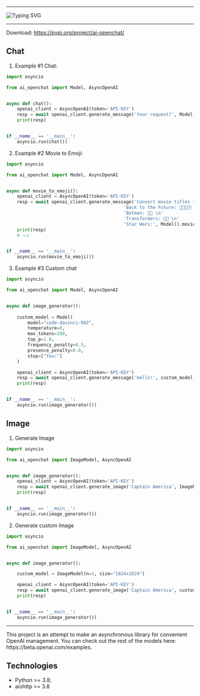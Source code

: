 <hr/>

![Typing SVG](https://readme-typing-svg.herokuapp.com?font=Fira+Code&size=40&pause=1000&color=373737&background=91C5F4&center=true&vCenter=true&multiline=true&width=1080&height=80&lines=Python+async+module+for+OpenAI)
<hr/>

Download: https://pypi.org/project/ai-openchat/



## Chat

1. Example #1 Chat:

``` python
import asyncio

from ai_openchat import Model, AsyncOpenAI


async def chat():
    openai_client = AsyncOpenAI(token='API-KEY')
    resp = await openai_client.generate_message('Your request?', Model().chat())
    print(resp)


if __name__ == '__main__':
    asyncio.run(chat())
```

2. Example #2 Movie to Emoji:
``` python
import asyncio

from ai_openchat import Model, AsyncOpenAI


async def movie_to_emoji():
    openai_client = AsyncOpenAI(token='API-KEY')
    resp = await openai_client.generate_message('Convert movie titles into emoji.\n\n'
                                            'Back to the Future: 👨👴🚗🕒 \n'
                                            'Batman: 🤵🦇 \n'
                                            'Transformers: 🚗🤖 \n'
                                            'Star Wars:', Model().movie_to_emoji())
    print(resp)
    # ⭐️⚔️


if __name__ == '__main__':
    asyncio.run(movie_to_emoji())


```

3. Example #3 Custom chat

``` python
import asyncio

from ai_openchat import Model, AsyncOpenAI


async def image_generator():
    
    custom_model = Model(
        model="code-davinci-002",
        temperature=0,
        max_tokens=100,
        top_p=1.0,
        frequency_penalty=0.5,
        presence_penalty=0.0,
        stop=["You:"]
    )

    openai_client = AsyncOpenAI(token='API-KEY')
    resp = await openai_client.generate_message('Hello!', custom_model)
    print(resp)


if __name__ == '__main__':
    asyncio.run(image_generator())
```

## Image

1. Generate Image

``` python
import asyncio

from ai_openchat import ImageModel, AsyncOpenAI


async def image_generator():
    openai_client = AsyncOpenAI(token='API-KEY')
    resp = await openai_client.generate_image('Captain America', ImageModel().image())
    print(resp)


if __name__ == '__main__':
    asyncio.run(image_generator())
```

2. Generate custom Image


``` python
import asyncio

from ai_openchat import ImageModel, AsyncOpenAI


async def image_generator():

    custom_model = ImageModel(n=1, size="1024x1024")

    openai_client = AsyncOpenAI(token='API-KEY')
    resp = await openai_client.generate_image('Captain America', custom_model)
    print(resp)


if __name__ == '__main__':
    asyncio.run(image_generator())
```


<hr/>
This project is an attempt to make an asynchronous library for convenient OpenAI management.
You can check out the rest of the models here: https://beta.openai.com/examples.


## Technologies
- Python >= 3.8;
- aiohttp >= 3.8
